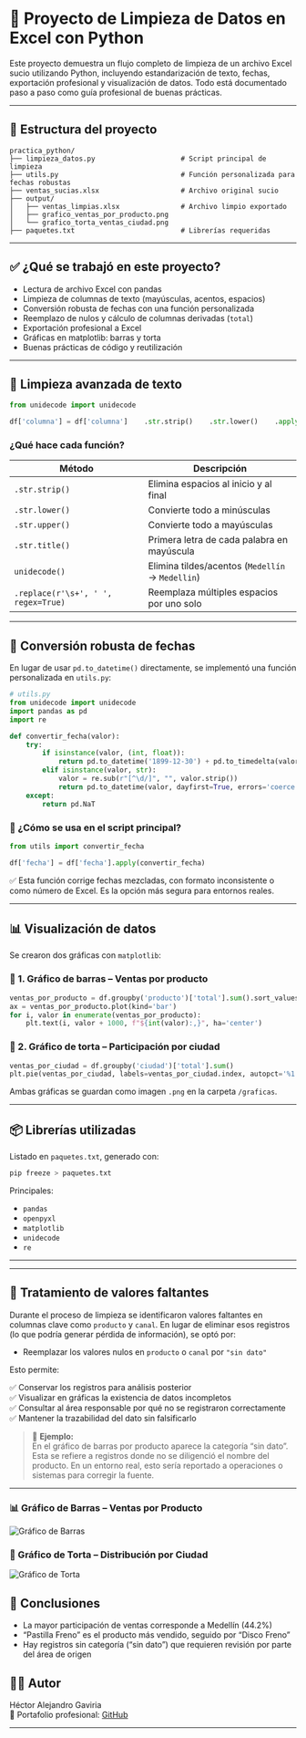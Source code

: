 
# 🧼 Proyecto de Limpieza de Datos en Excel con Python

Este proyecto demuestra un flujo completo de limpieza de un archivo Excel sucio utilizando Python, incluyendo estandarización de texto, fechas, exportación profesional y visualización de datos. Todo está documentado paso a paso como guía profesional de buenas prácticas.

---

## 📁 Estructura del proyecto

```
practica_python/
├── limpieza_datos.py                     # Script principal de limpieza
├── utils.py                              # Función personalizada para fechas robustas
├── ventas_sucias.xlsx                    # Archivo original sucio
├── output/
│   ├── ventas_limpias.xlsx               # Archivo limpio exportado
│   ├── grafico_ventas_por_producto.png
│   └── grafico_torta_ventas_ciudad.png
├── paquetes.txt                          # Librerías requeridas
```

---

## ✅ ¿Qué se trabajó en este proyecto?

- Lectura de archivo Excel con pandas
- Limpieza de columnas de texto (mayúsculas, acentos, espacios)
- Conversión robusta de fechas con una función personalizada
- Reemplazo de nulos y cálculo de columnas derivadas (`total`)
- Exportación profesional a Excel
- Gráficas en matplotlib: barras y torta
- Buenas prácticas de código y reutilización

---

## 🧽 Limpieza avanzada de texto

```python
from unidecode import unidecode

df['columna'] = df['columna']    .str.strip()    .str.lower()    .apply(lambda x: unidecode(x) if isinstance(x, str) else x)    .str.replace(r'\s+', ' ', regex=True)    .str.title()  # Opcional: capitaliza la primera letra de cada palabra
```

### ¿Qué hace cada función?

| Método | Descripción |
|--------|-------------|
| `.str.strip()` | Elimina espacios al inicio y al final |
| `.str.lower()` | Convierte todo a minúsculas |
| `.str.upper()` | Convierte todo a mayúsculas |
| `.str.title()` | Primera letra de cada palabra en mayúscula |
| `unidecode()` | Elimina tildes/acentos (`Medellín` → `Medellin`) |
| `.replace(r'\s+', ' ', regex=True)` | Reemplaza múltiples espacios por uno solo |

---

## 📆 Conversión robusta de fechas

En lugar de usar `pd.to_datetime()` directamente, se implementó una función personalizada en `utils.py`:

```python
# utils.py
from unidecode import unidecode
import pandas as pd
import re

def convertir_fecha(valor):
    try:
        if isinstance(valor, (int, float)):
            return pd.to_datetime('1899-12-30') + pd.to_timedelta(valor, unit='D')
        elif isinstance(valor, str):
            valor = re.sub(r"[^\d/]", "", valor.strip())
            return pd.to_datetime(valor, dayfirst=True, errors='coerce')
    except:
        return pd.NaT
```

### 🔁 ¿Cómo se usa en el script principal?

```python
from utils import convertir_fecha

df['fecha'] = df['fecha'].apply(convertir_fecha)
```

✅ Esta función corrige fechas mezcladas, con formato inconsistente o como número de Excel. Es la opción más segura para entornos reales.

---

## 📊 Visualización de datos

Se crearon dos gráficas con `matplotlib`:

### 📌 1. Gráfico de barras – Ventas por producto

```python
ventas_por_producto = df.groupby('producto')['total'].sum().sort_values(ascending=False)
ax = ventas_por_producto.plot(kind='bar')
for i, valor in enumerate(ventas_por_producto):
    plt.text(i, valor + 1000, f"${int(valor):,}", ha='center')
```

### 📌 2. Gráfico de torta – Participación por ciudad

```python
ventas_por_ciudad = df.groupby('ciudad')['total'].sum()
plt.pie(ventas_por_ciudad, labels=ventas_por_ciudad.index, autopct='%1.1f%%')
```

Ambas gráficas se guardan como imagen `.png` en la carpeta `/graficas`.

---

## 📦 Librerías utilizadas

Listado en `paquetes.txt`, generado con:

```bash
pip freeze > paquetes.txt
```

Principales:
- `pandas`
- `openpyxl`
- `matplotlib`
- `unidecode`
- `re`

---

---

## 🔎 Tratamiento de valores faltantes

Durante el proceso de limpieza se identificaron valores faltantes en columnas clave como `producto` y `canal`. En lugar de eliminar esos registros (lo que podría generar pérdida de información), se optó por:

- Reemplazar los valores nulos en `producto` o `canal` por `"sin dato"`

Esto permite:

✅ Conservar los registros para análisis posterior  
✅ Visualizar en gráficas la existencia de datos incompletos  
✅ Consultar al área responsable por qué no se registraron correctamente  
✅ Mantener la trazabilidad del dato sin falsificarlo

> 🔔 **Ejemplo:**  
> En el gráfico de barras por producto aparece la categoría “sin dato”. Esta se refiere a registros donde no se diligenció el nombre del producto. En un entorno real, esto sería reportado a operaciones o sistemas para corregir la fuente.

---

### 📊 Gráfico de Barras – Ventas por Producto

![Gráfico de Barras](graficas/grafico_ventas_por_producto.png)

### 🥧 Gráfico de Torta – Distribución por Ciudad
![Gráfico de Torta](graficas/grafico_torta_ventas_ciudad.png)

## 📝 Conclusiones

- La mayor participación de ventas corresponde a Medellín (44.2%)
- “Pastilla Freno” es el producto más vendido, seguido por “Disco Freno”
- Hay registros sin categoría (“sin dato”) que requieren revisión por parte del área de origen

## 👨‍💻 Autor

Héctor Alejandro Gaviria  
📁 Portafolio profesional: [GitHub](https://github.com/agaviria-analytics)

---
